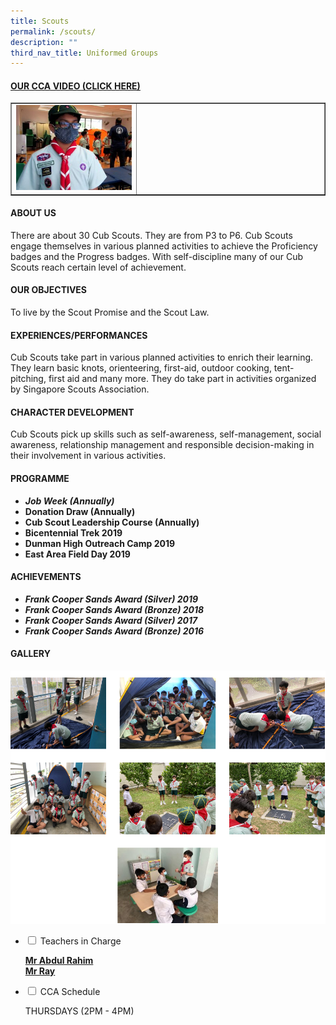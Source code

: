 ```yaml
---
title: Scouts
permalink: /scouts/
description: ""
third_nav_title: Uniformed Groups
---
```

<h4><strong><a title="Our CCA Video (Click here)" href="https://drive.google.com/file/d/1oWOv5IegfsX7kk-tcoAthnqP0AYtU7MT/view" target="_blank" rel="noopener">OUR CCA VIDEO (CLICK HERE)</a></strong></h4>
<table style="border-collapse: collapse; width: 100%;" border="1">
<tbody>
<tr>
<td style="width: 40%;"><a href="https://drive.google.com/file/d/1oWOv5IegfsX7kk-tcoAthnqP0AYtU7MT/viewg"><img src="/images/scouts1.jpg"></a></td>
<td style="width: 60%;">&nbsp;</td>
</tr>
</tbody>
</table>
<h4><strong>ABOUT US</strong></h4>
<p>There are about 30 Cub Scouts. They are from P3 to P6. Cub Scouts engage themselves in various planned activities to achieve the Proficiency badges and the Progress badges. With self-discipline many of our Cub Scouts reach certain level of achievement.</p>
<h4><strong>OUR OBJECTIVES</strong></h4>
<p>To live by the Scout Promise and the Scout Law.</p>
<h4><strong>EXPERIENCES/PERFORMANCES</strong></h4>
<p>Cub Scouts take part in various planned activities to enrich their learning. They learn basic knots, orienteering, first-aid, outdoor cooking, tent-pitching, first aid and many more. They do take part in activities organized by Singapore Scouts Association.</p>
<h4><strong>CHARACTER DEVELOPMENT</strong></h4>
<p>Cub Scouts pick up skills such as self-awareness, self-management, social awareness, relationship management and responsible decision-making in their involvement in various activities.</p>
<h4><strong>PROGRAMME</strong></h4>
<ul>
<li aria-level="1"><strong><em>Job Week (Annually)</em></strong></li>
<li aria-level="1"><strong>Donation Draw (Annually)</strong></li>
<li aria-level="1"><strong>Cub Scout Leadership Course (Annually)</strong></li>
<li aria-level="1"><strong>Bicentennial Trek 2019</strong></li>
<li aria-level="1"><strong>Dunman High Outreach Camp 2019</strong></li>
<li aria-level="1"><strong>East Area Field Day 2019</strong></li>
</ul>
<h4><strong>ACHIEVEMENTS</strong></h4>
<ul>
<li><strong><em>Frank Cooper Sands Award (Silver) 2019</em></strong></li>
<li><strong><em>Frank Cooper Sands Award (Bronze) 2018</em></strong></li>
<li><strong><em>Frank Cooper Sands Award (Silver) 2017</em></strong></li>
<li><strong><em>Frank Cooper Sands Award (Bronze) 2016</em></strong></li>
</ul>
<h4><strong>GALLERY</strong></h4>
<img src="/images/scouts2.png">
<ul class="jekyllcodex_accordion">
<li><input id="accordion1" type="checkbox" /> <label for="accordion1">Teachers in Charge</label>
<div>
<p><span style="text-decoration: underline;"><strong>Mr Abdul Rahim<br /></strong><strong>Mr Ray</strong></span></p>
</div>
</li>
<li><input id="accordion2" type="checkbox" /> <label for="accordion2">CCA Schedule</label>
<div>
<p>THURSDAYS (2PM - 4PM)</p>
</div>
</li>
</ul>